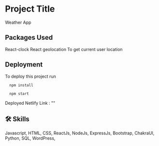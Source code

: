 
# Project Title
Weather App


## Packages Used
React-clock
React geolocation To get current user location
## Deployment

To deploy this project run

```bash
  npm install 

  npm start
```

Deployed Netlify Link : ""

## 🛠 Skills
Javascript, HTML, CSS, ReactJs, NodeJs, ExpressJs, Bootstrap, 
ChakraUI, Python, SQL, WordPress,

